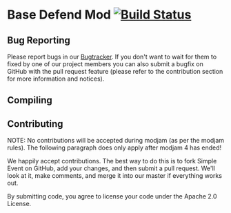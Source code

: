 Base Defend Mod [![Build Status](http://assets.evil-co.com/build/MCBD-MASTER.png)](http://www.evil-co.com/ci/browse/MCBD-MASTER)
===============

Bug Reporting
-------------

Please report bugs in our [Bugtracker](https://evilco.atlassian.net/browse/MCBD/). If you don't want to wait for them to
fixed by one of our project members you can also submit a bugfix on GitHub with the pull request feature (please refer
to the contribution section for more information and notices).

Compiling
---------

<Insert forge gradle manual here>

Contributing
------------

NOTE: No contributions will be accepted during modjam (as per the modjam rules). The following
paragraph does only apply after modjam 4 has ended!

We happily accept contributions. The best way to do this is to fork Simple Event
on GitHub, add your changes, and then submit a pull request. We'll look at it,
make comments, and merge it into our master if everything works out.

By submitting code, you agree to license your code under the Apache 2.0 License.